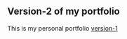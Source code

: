 ## Version-2 of my portfolio 
This is my personal portfolio [version-1](https://yenaingtun-portfolio-v1.vercel.app/)